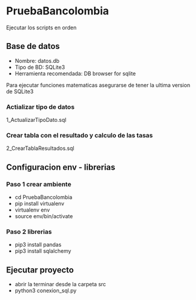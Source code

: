 # PruebaBancolombia

Ejecutar los scripts en orden 

## Base de datos
- Nombre: datos.db
- Tipo de BD: SQLite3
- Herramienta recomendada: DB browser for sqlite 

Para ejecutar funciones matematicas asegurarse de tener la ultima version de SQLite3

### Actializar tipo de datos
1_ActualizarTipoDato.sql

### Crear tabla con el resultado y calculo de las tasas 
2_CrearTablaResultados.sql

## Configuracion env - librerias

### Paso 1 crear ambiente
- cd PruebaBancolombia
- pip install virtualenv
- virtualenv env 
- source env/bin/activate 

### Paso 2 librerias
- pip3 install pandas
- pip3 install sqlalchemy

## Ejecutar proyecto
- abrir la terminar desde la carpeta src
- python3 conexion_sql.py